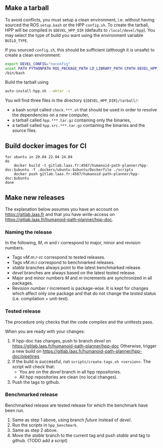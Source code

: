## Make a tarball

To avoid conflicts, you must setup a clean environment,
i.e. without having sourced the ROS `setup.bash` or the HPP `config.sh`.
To create the tarball, HPP will be compiled in `$DEVEL_HPP_DIR` (defaults to `/local/devel/hpp`).
You may select the type of build you want using the environment variable `BUILD_TYPE`.

If you sourced `config.sh`, this should be sufficient (although it is unsafe) to create a clean
environment:
```bash
export DEVEL_CONFIG="noconfig"
unset PATH PYTHONPATH ROS_PACKAGE_PATH LD_LIBRARY_PATH CPATH DEVEL_HPP_DIR PKG_CONFIG_PATH CMAKE_PREFIX_PATH HPPCD_PATH
/bin/bash
```

Build the tarball using
```bash
auto-install-hpp.sh --mktar -v
```

You will find three files in the directory `${DEVEL_HPP_DIR}/tarball/`:
* a bash script called `check.***.sh` that should be used in order to resolve the dependencies on a new computer,
* a tarball called `hpp.***.tar.gz` containing only the binaries,
* a tarball called `hpp.src.***.tar.gz` containing the binaries and the source files.

## Build docker images for CI

```
for ubuntu in 20.04 22.04 24.04
do
    docker build -t gitlab.laas.fr:4567/humanoid-path-planner/hpp-doc:$ubuntu -f .dockers/ubuntu-$ubuntu/Dockerfile ./scripts
    docker push gitlab.laas.fr:4567/humanoid-path-planner/hpp-doc:$ubuntu
done
```

## Make new releases

The explanation below assumes you have an account on https://gitlab.laas.fr and that
you have write-access on https://gitlab.laas.fr/humanoid-path-planner/hpp-doc.

### Naming the release

In the following, *M*, *m* and *r* correspond to major, minor and revision numbers.

- Tags *vM.m.r-rc* correspond to tested releases.
- Tags *vM.m.r* correspond to benchmarked releases.
- *stable* branches always point to the latest benchmarked release.
- *devel* branches are always based on the latest tested release.
- Major and minor numbers *M* and *m* increments are synchronized in all packages.
- Revision number *r* increment is package-wise.
  It is kept for changes which affect only one package and that do not change the
  *tested* status (i.e. compilation + unit-test).

### Tested release

The procedure only checks that the code compiles and the unittests pass.

When you are ready with your changes:
1. If hpp-doc has changes, push to branch *devel* on https://gitlab.laas.fr/humanoid-path-planner/hpp-doc
   Otherwise, trigger a new build on https://gitlab.laas.fr/humanoid-path-planner/hpp-doc/pipelines
2. If the build is successful, run `scripts/create-tags.sh <version>`.
   The script will check that:
   - You are on the *devel* branch in all hpp repositories.
   - All hpp repositories are clean (no local changes).
3. Push the tags to github.

### Benchmarked release

Benchmarked release are tested release for which the benchmark have been run.

1. Same as step 1 above, using branch *future* instead of *devel*.
2. Run the scripts in `hpp_benchmark`.
3. Same as step 2 above.
4. Move the *stable* branch to the current tag and push *stable* and tag to github. (TODO add a script)
